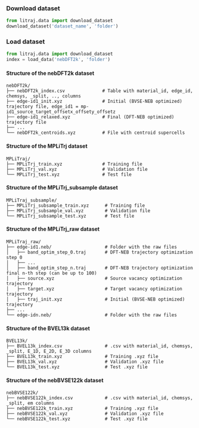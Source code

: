 

### Download dataset

```python
from litraj.data import download_dataset
download_dataset('dataset_name', 'folder')
```



### Load dataset

```python
from litraj.data import download_dataset
index = load_data('nebDFT2k', 'folder')
```

#### Structure of the nebDFT2k dataset
    nebDFT2k/
    ├── nebDFT2k_index.csv              # Table with material_id, edge_id, chemsys, _split, .., columns
    ├── edge-id1_init.xyz               # Initial (BVSE-NEB optimized) trajectory file, edge_id1 = mp-id1_source_target_offsetx_offsety_offsetz
    ├── edge-id1_relaxed.xyz            # Final (DFT-NEB optimized) trajectory file 
    ├── ...
    └── nebDFT2k_centroids.xyz          # File with centroid supercells



#### Structure of the MPLiTrj dataset
    MPLiTraj/
    ├── MPLiTrj_train.xyz               # Training file
    ├── MPLiTrj_val.xyz                 # Validation file
    └── MPLiTrj_test.xyz                # Test file 



#### Structure of the MPLiTrj_subsample dataset
    MPLiTraj_subsample/
    ├── MPLiTrj_subsample_train.xyz      # Training file
    ├── MPLiTrj_subsample_val.xyz        # Validation file
    └── MPLiTrj_subsample_test.xyz       # Test file 

#### Structure of the MPLiTrj_raw dataset
    MPLiTraj_raw/
    ├── edge-id1.neb/                    # Folder with the raw files
    │   ├── band_optim_step_0.traj       # DFT-NEB trajectory optimization step 0
    │   ├── ...
    │   ├── band_optim_step_n.traj       # DFT-NEB trajectory optimization final n-th step (can be up to 100)
    │   ├── source.xyz                   # Source vacancy optimization trajectory
    │   ├── target.xyz                   # Target vacancy optimization trajectory
    │   ├── traj_init.xyz                # Initial (BVSE-NEB optimized) trajectory
    ├── ...
    └── edge-idn.neb/                    # Folder with the raw files

#### Structure of the BVEL13k dataset
    BVEL13k/
    ├── BVEL13k_index.csv                # .csv with material_id, chemsys, _split, E_1D, E_2D, E_3D columns
    ├── BVEL13k_train.xyz                # Training .xyz file 
    ├── BVEL13k_val.xyz                  # Validation .xyz file 
    └── BVEL13k_test.xyz                 # Test .xyz file 

#### Structure of the nebBVSE122k dataset
    nebBVSE122k/
    ├── nebBVSE122k_index.csv            # .csv with material_id, chemsys, _split, em columns
    ├── nebBVSE122k_train.xyz            # Training .xyz file 
    ├── nebBVSE122k_val.xyz              # Validation .xyz file 
    └── nebBVSE122k_test.xyz             # Test .xyz file 

